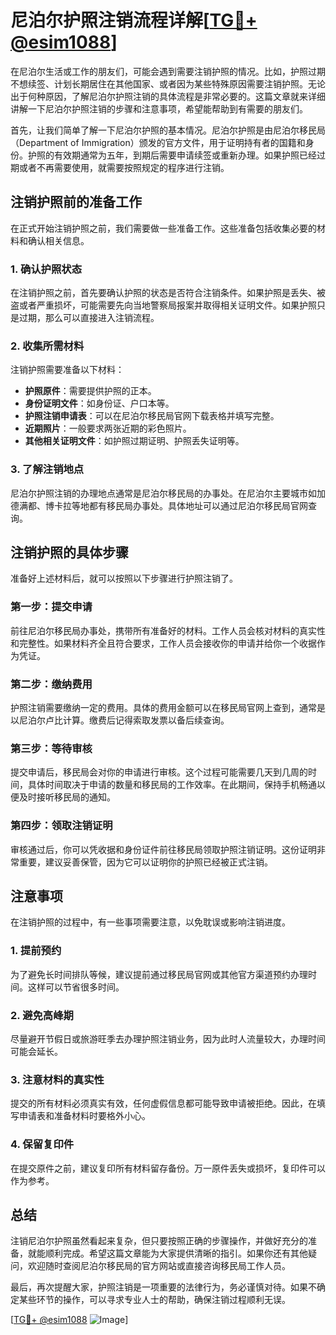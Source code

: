 # 尼泊尔护照注销流程详解[[TG💪+ @esim1088](https://t.me/s/esim1088)]

在尼泊尔生活或工作的朋友们，可能会遇到需要注销护照的情况。比如，护照过期不想续签、计划长期居住在其他国家、或者因为某些特殊原因需要注销护照。无论出于何种原因，了解尼泊尔护照注销的具体流程是非常必要的。这篇文章就来详细讲解一下尼泊尔护照注销的步骤和注意事项，希望能帮助到有需要的朋友们。

首先，让我们简单了解一下尼泊尔护照的基本情况。尼泊尔护照是由尼泊尔移民局（Department of Immigration）颁发的官方文件，用于证明持有者的国籍和身份。护照的有效期通常为五年，到期后需要申请续签或重新办理。如果护照已经过期或者不再需要使用，就需要按照规定的程序进行注销。

## 注销护照前的准备工作

在正式开始注销护照之前，我们需要做一些准备工作。这些准备包括收集必要的材料和确认相关信息。

### 1. 确认护照状态

在注销护照之前，首先要确认护照的状态是否符合注销条件。如果护照是丢失、被盗或者严重损坏，可能需要先向当地警察局报案并取得相关证明文件。如果护照只是过期，那么可以直接进入注销流程。

### 2. 收集所需材料

注销护照需要准备以下材料：

- **护照原件**：需要提供护照的正本。
- **身份证明文件**：如身份证、户口本等。
- **护照注销申请表**：可以在尼泊尔移民局官网下载表格并填写完整。
- **近期照片**：一般要求两张近期的彩色照片。
- **其他相关证明文件**：如护照过期证明、护照丢失证明等。

### 3. 了解注销地点

尼泊尔护照注销的办理地点通常是尼泊尔移民局的办事处。在尼泊尔主要城市如加德满都、博卡拉等地都有移民局办事处。具体地址可以通过尼泊尔移民局官网查询。

## 注销护照的具体步骤

准备好上述材料后，就可以按照以下步骤进行护照注销了。

### 第一步：提交申请

前往尼泊尔移民局办事处，携带所有准备好的材料。工作人员会核对材料的真实性和完整性。如果材料齐全且符合要求，工作人员会接收你的申请并给你一个收据作为凭证。

### 第二步：缴纳费用

护照注销需要缴纳一定的费用。具体的费用金额可以在移民局官网上查到，通常是以尼泊尔卢比计算。缴费后记得索取发票以备后续查询。

### 第三步：等待审核

提交申请后，移民局会对你的申请进行审核。这个过程可能需要几天到几周的时间，具体时间取决于申请的数量和移民局的工作效率。在此期间，保持手机畅通以便及时接听移民局的通知。

### 第四步：领取注销证明

审核通过后，你可以凭收据和身份证件前往移民局领取护照注销证明。这份证明非常重要，建议妥善保管，因为它可以证明你的护照已经被正式注销。

## 注意事项

在注销护照的过程中，有一些事项需要注意，以免耽误或影响注销进度。

### 1. 提前预约

为了避免长时间排队等候，建议提前通过移民局官网或其他官方渠道预约办理时间。这样可以节省很多时间。

### 2. 避免高峰期

尽量避开节假日或旅游旺季去办理护照注销业务，因为此时人流量较大，办理时间可能会延长。

### 3. 注意材料的真实性

提交的所有材料必须真实有效，任何虚假信息都可能导致申请被拒绝。因此，在填写申请表和准备材料时要格外小心。

### 4. 保留复印件

在提交原件之前，建议复印所有材料留存备份。万一原件丢失或损坏，复印件可以作为参考。

## 总结

注销尼泊尔护照虽然看起来复杂，但只要按照正确的步骤操作，并做好充分的准备，就能顺利完成。希望这篇文章能为大家提供清晰的指引。如果你还有其他疑问，欢迎随时查阅尼泊尔移民局的官方网站或直接咨询移民局工作人员。

最后，再次提醒大家，护照注销是一项重要的法律行为，务必谨慎对待。如果不确定某些环节的操作，可以寻求专业人士的帮助，确保注销过程顺利无误。

[[TG💪+ @esim1088](https://t.me/s/esim1088) ![Image](https://i.postimg.cc/4NQfJmqS/Snipaste-2025-05-13-00-14-12.png)]